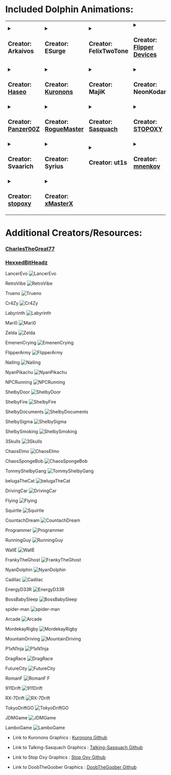 # Included Dolphin Animations:
<table>
<tr>
<td>
<details>
<summary>

### Creator: Arkaivos
</summary>

- [Mew](Arkaivos/L1_Mew_128x64)
</details>
</td>
<td>
<details>
<summary>

### Creator: ESurge
</summary>

- [Kirbs Tunes](ESurge/ES_Kirbs_Tunes)
</details>
</td>
<td>
<details>
<summary>

### Creator: FelixTwoTone
</summary>

- [Veemon](FelixTwoTone/FelixTwoTone_Veemon_128x64)
</details>
</td>
<td>
<details>
<summary>

### Creator: [Flipper Devices](https://github.com/flipperdevices/flipperzero-firmware)
</summary>

- [Boxing](L1_Boxing_128x64)
- [Cry](L1_Cry_128x64)
- [Furippa1](L1_Furippa1_128x64)
- [Furippa2](L2_Furippa2_128x64)
- [Furippa3](L3_Furippa3_128x64)
- [Hacking PC](L2_Hacking_pc_128x64)
- [Hijack Radio](L3_Hijack_radio_128x64)
- [Lab Research](L3_Lab_research_128x54)
- [Laptop](L1_Laptop_128x51)
- [Leaving Sad](L1_Leaving_sad_128x64)
- [Mad Fist](L1_Mad_fist_128x64)
- [Painting](L1_Painting_128x64)
- [Read Books](L1_Read_books_128x64)
- [Recording](L1_Recording_128x51)
- [Sleep](L1_Sleep_128x64)
- [Soldering](L2_Soldering_128x64)
- [Waves](L1_Waves_128x50)
</details>
</td>
</tr>
<tr>
<td>
<details>
<summary>

### Creator: [Haseo](https://github.com/Haseosama/FZ_Animations)
</summary>

- [80s](Haseo/Haseo_80s_128x64)
- [A New Hope](Haseo/L1_A_New_Hope_128x64)
- [Allen](Haseo/Allen_128x64)
- [Bleach](Haseo/Haseo_Bleach_128x64)
- [B0ws3r](Haseo/L1_B0ws3r_128x64)
- [D.Va](Haseo/L1_DVA_128x64)
- [Dino](Haseo/L1_Dino3_128x64)
- [GITS](Haseo/L1_GITS_128x64)
- [G0ku](Haseo/Haseo_G0ku_128x64)
- [Lufy](Haseo/Haseo_Lufy_128x64)
- [Maha](Haseo/Maha_128x64)
- [Mario](Haseo/L1_Mario_128x64)
- [Mug1wara](Haseo/Haseo_Mug1wara_128x64)
- [Nyan Cat](Haseo/L1_NyanCat_128x64)
- [0ne Pi3ce](Haseo/On3_Pi3ce_128x64)
- [Shar!ngan](Haseo/Haseo_Sharingan_128x64)
- [Sirene](Haseo/L1_Sirene_128x64)
- [The Witch](Haseo/L1_The_Witch_128x64)
- [Umbrella](Haseo/Umbrella_128x64)
</details>
</td>
<td>
<details>
<summary>

### Creator: [Kuronons](https://github.com/Kuronons/FZ_graphics)
</summary>

- [Earth Arcadia](Kuronons/L1_Earth_Arcadia_128x64)
- [Eye of the Flipper](Kuronons/L1_Eye_of_the_Flipper_128x64)
- [L](Kuronons/Kuronons_L_128x64)
- [Laughing Man](Kuronons/L1_LaughingMan_128x64)
- [RogueMaster CFW Animation](Kuronons/Kuronons_RMCFW_128x64)
  <details>
  <summary>
  
  

  #### Black Flags
  </summary>

  - [Angot](Kuronons/BlackFlags/Kuronons_BlackFlags_Angot_128x64)
  - [Belain](Kuronons/BlackFlags/Kuronons_BlackFlags_Belain_128x64)
  - [Beluche](Kuronons/BlackFlags/Kuronons_BlackFlags_Beluche_128x64)
  - [Bonnet](Kuronons/BlackFlags/Kuronons_BlackFlags_Bonnet_128x64)
  - [Boze](Kuronons/BlackFlags/Kuronons_BlackFlags_Boze_128x64)
  - [Busket](Kuronons/BlackFlags/Kuronons_BlackFlags_Busket_128x64)
  - [ChrisMoody](Kuronons/BlackFlags/Kuronons_BlackFlags_ChrisMoody_128x64)
  - [Condent](Kuronons/BlackFlags/Kuronons_BlackFlags_Condent_128x64)
  - [Delahaye](Kuronons/BlackFlags/Kuronons_BlackFlags_Delahaye_128x64)
  - [Egron](Kuronons/BlackFlags/Kuronons_BlackFlags_Egron_128x64)
  - [England](Kuronons/BlackFlags/Kuronons_BlackFlags_England_128x64)
  - [Every](Kuronons/BlackFlags/Kuronons_BlackFlags_Every_128x64)
  - [Kennedy](Kuronons/BlackFlags/Kuronons_BlackFlags_Kennedy_128x64)
  - [Lafitte](Kuronons/BlackFlags/Kuronons_BlackFlags_Lafitte_128x64)
  - [Landolphe](Kuronons/BlackFlags/Kuronons_BlackFlags_Landolphe_128x64)
  - [LeBasque](Kuronons/BlackFlags/Kuronons_BlackFlags_LeBasque_128x64)
  - [Lelong](Kuronons/BlackFlags/Kuronons_BlackFlags_Lelong_128x64)
  - [Low](Kuronons/BlackFlags/Kuronons_BlackFlags_Low_128x64)
  - [Napin](Kuronons/BlackFlags/Kuronons_BlackFlags_Napin_128x64)
  - [Quelch](Kuronons/BlackFlags/Kuronons_BlackFlags_Quelch_128x64)
  - [Rackham](Kuronons/BlackFlags/Kuronons_BlackFlags_Rackham_128x64)
  - [Roberts3](Kuronons/BlackFlags/Kuronons_BlackFlags_Roberts3_128x64)
  - [Roberts5](Kuronons/BlackFlags/Kuronons_BlackFlags_Roberts5_128x64)
  - [Surcouf](Kuronons/BlackFlags/Kuronons_BlackFlags_Surcouf_128x64)
  - [Teach](Kuronons/BlackFlags/Kuronons_BlackFlags_Teach_128x64)
  - [Tew](Kuronons/BlackFlags/Kuronons_BlackFlags_Tew_128x64)
  - [WillMoody](Kuronons/BlackFlags/Kuronons_BlackFlags_WillMoody_128x64)
  - [Worley](Kuronons/BlackFlags/Kuronons_BlackFlags_Worley_128x64)
  - [Wynne](Kuronons/BlackFlags/Kuronons_BlackFlags_Wynne_128x64)
  - [You](Kuronons/BlackFlags/Kuronons_BlackFlags_You_128x64)
  </details>
  <details>
  <summary>

  #### Science Fiction Logos
  </summary>

  - [Cyberdyne](Kuronons/SFlogo/Kuronons_SFlogo_Cyberdyne_128x64)
  - [OCP](Kuronons/SFlogo/Kuronons_SFlogo_OCP_128x64)
  - [Rekall](Kuronons/SFlogo/Kuronons_SFlogo_Rekall_128x64)
  - [Skynet](Kuronons/SFlogo/Kuronons_SFlogo_Skynet_128x64)
  - [Tyrell](Kuronons/SFlogo/Kuronons_SFlogo_Tyrell_128x64)
  - [Weyland](Kuronons/SFlogo/Kuronons_SFlogo_Weyland_128x64)
  </details>
</details>
</td>
<td>
<details>
<summary>

### Creator: MajiK
</summary>

- [Akira](MjK/MjK_Akira_128x64)
- [Lion's Roar](MjK/MjK_LionsRoar_128x64)
- [Mad Scientist](MjK/MjK_Mad_Sci_128x64)
- [Matrix](MjK/L1_Digi_rain_128x64)
- [Rick Roll](MjK/L1_Rickroll_128x64)
- [Shodan](MjK/L1_Shodan_128x64)
- [Slayers](MjK/L1_Slayers_128x64)
- [Starfield](MjK/MjK_Starfield_128x64)
- [Swim](MjK/L1_MjkDolphin_128x64)
- [Thanks for all the Fish](MjK/L1_Thanks4fish_128x64)
- [Trioptimum](MjK/MjK_Trioptimum_128x64)
</details>
</td>
<td>
<details>
<summary>

### Creator: NeonKodama
</summary>

- [Calcifier](NeonK/NeonK_Calcifer)
- [Jiji Milk](NeonK/NeonK_Jiji_Milk)
- [Last Unicorn](NeonK/NeonK_LastUnicorn_128x64)
</details>
</td>
</tr>
<tr>
<td>
<details>
<summary>

### Creator: [Panzer00Z](https://github.com/Panzer00Z/flipperzero-firmware)
</summary>

- [P0liwhirl](Panzer00Z/L1_P0liwhirl_128x51)
</details>
</td>
<td>
<details>
<summary>

### Creator: [RogueMaster](https://github.com/RogueMaster/awesome-flipperzero-withModules/)
</summary>

- [ChiChi](RM/RM_ChiChi_128x64)
- [G0ku Pew](RM/RM_G0kuPew_128x64)
- [Halloween](RM/RM_Halloween_128_64)
- [Hexadecimal](RM/RM_Hexadecimal_128x64)
- [Init D Water](RM/RM_Init_D_Water_128x64)
- [Kam3Ham3Ha](RM/RM_Kam3ham3ha_128x64)
- [Kirbs](RM/RM_Kirbs_128x64)
- [Kirbs Confused](RM/RM_Kirbs_Confused_128x64)
- [M3gamanZ3r0 Battle](RM/RM_M3gamanZ3r0_Battle_128x64)
- [OP G3ar 4](RM/RM_OP_G3ar4_128x64)
- [R0shi](RM/RM_R0shi_128x64)
- [Tardi5](RM/RM_Tardi5_128x64)
- [Z3lda 0h](RM/RM_Z3lda_0h_128x64)
- [Z3lda R3ady](RM/RM_Z3lda_R3ady_128x64)
  <details>
  <summary>

  #### 18+
  </summary>

  - [Aika Zer0](RM/18/RM_AikaZer0_128x64)
  - [Aika Zer0 2](RM/18/RM_AikaZer0_2_128x64)
  - [BulmFlash](RM/18/RM_BulmFlash_128x64)
  - [G0ku Pat Pat](RM/18/RM_G0kuPatPat_128x64)
  - [Kaz0ku Haha](RM/18/RM_Kaz0ku_Haha_128x64)
  - [P3ach Run](RM/18/RM_P3achRun_128x64)
  - [Sail0rM00n](RM/18/RM_Sail0rM00n_128x64)
  </details>
</details>
</td>
<td>
<details>
<summary>

### Creator: [Sasquach](https://github.com/skizzophrenic/Talking-Sasquach)
</summary>

- [Blaster](Sasquach/Sasquach_Blaster_128x64)
- [CloudG0ku](Sasquach/Sasquach_CloudG0ku_128x64)
- [D1g1talRa1n](Sasquach/Sasquach_D1g1talRa1n_128x64)
- [G0ku](Sasquach/Sasquach_G0ku_128x64)
- [Narut0](Sasquach/Sasquach_Narut0_128x64)
- [RogueMaster Custom Firmware](Sasquach/Sasquach_RMCF_128x64)
- [StickFight](Sasquach/Sasquach_StickFight_128x64)
</details>
</td>
<td>
<details>
<summary>

### Creator: [STOPOXY](https://github.com/stopoxy/FZAnimations)
</summary>

- [School Days](STOPOXY/STOPOXY_SCHOOL_DAYS_128x64)
- [The Legend of Zelda](STOPOXY/STOPOXY_TLOZ_128x64)
- [Whisper of the Heart](STOPOXY/STOPOXY_WOT_HEART_128x64)
</details>
</td>
</tr>
<tr>
<td>
<details>
<summary>

### Creator: Svaarich
</summary>

- [Flipper City](Svaarich/L2_FlipperCity_128x64)
</details>
</td>
<td>
<details>
<summary>

### Creator: Syrius
</summary>

- [Agumon](Syrius/L1_Agumon_128x64)
- [Rukamon](Syrius/L1_Rukamon_128x64)
- [Rukamon PC](Syrius/L2_Rukamon_PC_128x64)
</details>
</td>
<td>
<details>
<summary>

### Creator: ut1s
</summary>

- [DJ](ut1s/L1_DJ_128x64)
</details>
</td>
<td>
<details>
<summary>

### Creator: [mnenkov](https://github.com/mnenkov/flipper-zero-animations)
</summary>

- [gif2zip](https://github.com/Kf637/Animations-for-Flipper-Zero/tree/main/dolphin/gif2zip)
- [manifestCreator](https://github.com/Kf637/Animations-for-Flipper-Zero/tree/main/dolphin/ManifestCreator)
- 3Skulls
- 80sCar
- 80sCar_inversed
- 911Drift
- Arcade
- BatemanBaller
- BatemanCard
- BatemanCard_inversed
- BatemanSigma
- BatemanSigma1_inversed
- BatemanSigmaZoomed
- BatemanSigma_inversed
- BatemanVeryNice
- BidenZero
- BidenZero_inversed
- BossBabySleep
- Cadilac
- ChaosElmo
- ChaosSpongeBob
- Code
- Code_inversed
- Coding
- Coding_inversed
- CoolEnergy
- CoolEnergy_inversed
- CountachDream
- Cr4Zy
- Cyberwar
- Cyberwar_inversed
- DigitalRain
- DigitalRainThick
- DigitalRainThick_inversed
- DigitalRain_inversed
- DragRace
- DrivingCar
- EmenenCrying
- EnergyD33R
- FlipperArmy
- Flying
- FrankyTheGhost
- FutureCity
- HackingCat
- HackingCat_inversed
- HeadGlitch
- HeadGlitch_inversed
- InfiniteSpiral
- Internet
- Internet_inversed
- JDMGame
- JohnWickGun
- JohnWickWalking
- Labyrinth
- LadaFallingApart
- LamboGame
- LancerEvo
- Mari0
- Matrix
- MatrixRain
- MatrixRain_inversed
- Matrix_inversed
- MemeHack
- MemeHack_inversed
- MordekayRigby
- MountainDriving
- NPCRunning
- Nailing
- NeoCatchingBullets
- NeoChallenge
- NeoChallenge_inversed
- NeoFalling
- NeoFalling_inversed
- NeoSpawn
- NeoSpawn_inversed
- NeoStopppingBullets_inversed
- NyanDolphin
- NyanPikachu
- OhNoHackers
- P1xN1nja
- Programmer
- PsychoWalk
- PutinControl
- PutinPCcontrol_inversed
- RX-7Drift
- RetroVibe
- RomanF&F
- RunningGuy
- ShelbyDocuments
- ShelbyDoor
- ShelbyFire
- ShelbySmoking
- ShelbySigma
- SkullCode
- SkullCode_inversed
- Spiral
- Spiral_inversed
- Squirtle
- TheAnswerIsZero
- TheAnswerIsZero_inversed
- TokyoDrift
- TokyoDriftGO
- TokyoDrift_inversed
- TommyShelbyGang
- Trueno
- TunnelRain
- TunnelRain_inversed
- Universe
- WallE
- WindowsHack
- WindowsHack_inversed
- Zelda
- belugaTheCat
- spider-man
</details>
</td>
<td>
<details>
<summary>

### Creator: [wotori](https://github.com/wotori)
</summary>

- [Purple Rain](wotori/L1_Purple_rain_128x64)
</details>
</td>
</tr>
<tr>
<td>
<details>
<summary>

### Creator: [stopoxy](https://github.com/stopoxy/FZAnimations)
</summary>

- STOPOXY_MTV_128x64
- STOPOXY_PKMNEMRLD_128x64
- STOPOXY_SCHOOL_DAYS_128x64
- STOPOXY_SEGA_128x64
- STOPOXY_TLOZ_128x64
- STOPOXY_WHISPER_OF_THE_HEART_128x64
- stopoxy_CN_128x64
- stopoxy_daria_128x64
- stopoxy_goku_128x64
- stopoxy_in&out_128x64
</details>
</td>
<td>
<details>
<summary>

### Creator: [xMasterX](https://github.com/DarkFlippers/unleashed-firmware)
</summary>

- [Fireplace](wotori/L3_Fireplace_128x64)
- [Halloween](wotori/L1_Halloween_128x64)
</details>
</td>
</tr>
</table>

# Additional Creators/Resources:
### [CharlesTheGreat77](https://github.com/CharlesTheGreat77/FlipperZeroAnimation)
### [HexxedBitHeadz](https://github.com/HexxedBitHeadz/FlipperZeroWallpaper)

LancerEvo
![LancerEvo](https://user-images.githubusercontent.com/55942805/214161229-ba8b84c9-8007-483c-a739-eba5fed3a97b.gif)


RetroVibe
![RetroVibe](https://user-images.githubusercontent.com/55942805/214161232-a8792147-be72-4e85-9673-251701e3826e.gif)


Trueno
![Trueno](https://user-images.githubusercontent.com/55942805/214161233-42cf75fd-bca6-4140-b81b-92e8fb03d33f.gif)


Cr4Zy
![Cr4Zy](https://user-images.githubusercontent.com/55942805/214161234-ce6760bb-d3ab-4925-8cdb-50f7a5f55d97.gif)


Labyrinth
![Labyrinth](https://user-images.githubusercontent.com/55942805/214161235-b055f475-5505-4852-9c2a-0731be6d7d9b.gif)


Mari0
![Mari0](https://user-images.githubusercontent.com/55942805/214161238-f6a580bf-6a20-4372-a129-ef8b151258a9.gif)


Zelda
![Zelda](https://user-images.githubusercontent.com/55942805/214161241-8e553a3b-fdb3-4944-92c8-a9cdf90b6940.gif)


EmenenCrying
![EmenenCrying](https://user-images.githubusercontent.com/55942805/214161243-8f5c14a0-53bd-4c10-9d2f-385d99376e51.gif)


FlipperArmy
![FlipperArmy](https://user-images.githubusercontent.com/55942805/214161244-c9e0b1fd-71bb-4945-a918-586e5cbdfd61.gif)


Nailing
![Nailing](https://user-images.githubusercontent.com/55942805/214161247-d3e56ab6-63e0-4f1f-a825-c031db0c3e1a.gif)


NyanPikachu
![NyanPikachu](https://user-images.githubusercontent.com/55942805/214161250-f46b1268-c30e-45c3-8b7a-3dd0561837ae.gif)


NPCRunning
![NPCRunning](https://user-images.githubusercontent.com/55942805/214161253-8821566b-09d8-43ca-81e6-daa9604a176f.gif)


ShelbyDoor
![ShelbyDoor](https://user-images.githubusercontent.com/55942805/214161257-fa8c6548-077c-433c-93de-dc27fb57dcc6.gif)


ShelbyFire
![ShelbyFire](https://user-images.githubusercontent.com/55942805/214161260-03c377d8-f837-4d61-b786-fc22db7f0070.gif)


ShelbyDocuments
![ShelbyDocuments](https://user-images.githubusercontent.com/55942805/214161263-e08d4a94-2212-4fa0-8b63-c5547e46e1a0.gif)


ShelbySigma
![ShelbySigma](https://user-images.githubusercontent.com/55942805/214161265-1cf15880-5715-4575-b8b3-1a831c3d0707.gif)


ShelbySmoking
![ShelbySmoking](https://user-images.githubusercontent.com/55942805/214161269-3b9ae2a0-19ad-47c2-8205-493d7ec93a66.gif)


3Skulls
![3Skulls](https://user-images.githubusercontent.com/55942805/214161273-cf458921-850b-4578-966a-682d27900a32.gif)


ChaosElmo
![ChaosElmo](https://user-images.githubusercontent.com/55942805/214161276-20737856-4992-4998-93b0-4ee908cac5b4.gif)


ChaosSpongeBob
![ChaosSpongeBob](https://user-images.githubusercontent.com/55942805/214161280-8e30f321-b272-4950-8177-0ebb68d02892.gif)


TommyShelbyGang
![TommyShelbyGang](https://user-images.githubusercontent.com/55942805/214161282-5e94c097-a7c3-4a64-905e-63629d60c428.gif)


belugaTheCat
![belugaTheCat](https://user-images.githubusercontent.com/55942805/214161283-c4fee1c0-47d4-4a12-9f29-b0149d213228.gif)


DrivingCar
![DrivingCar](https://user-images.githubusercontent.com/55942805/214161285-e4b4a9a5-3f0a-4c6b-a821-f248707a0654.gif)


Flying
![Flying](https://user-images.githubusercontent.com/55942805/214161286-6503aad1-473f-4489-a0e4-7d645122ff43.gif)


Squirtle
![Squirtle](https://user-images.githubusercontent.com/55942805/214161288-d695272b-b795-488a-80e5-86c8c29c02ad.gif)


CountachDream
![CountachDream](https://user-images.githubusercontent.com/55942805/214161290-9722bd73-0635-4fe7-ae20-61e9f751f589.gif)


Programmer
![Programmer](https://user-images.githubusercontent.com/55942805/214161292-c427b051-1018-4b62-a288-55128c383786.gif)


RunningGuy
![RunningGuy](https://user-images.githubusercontent.com/55942805/214161294-132238be-9751-465e-b7a3-ba0fcea8ddef.gif)


WallE
![WallE](https://user-images.githubusercontent.com/55942805/214161296-69ac86b7-16d3-4bc2-92b0-2031db77e0ec.gif)


FrankyTheGhost
![FrankyTheGhost](https://user-images.githubusercontent.com/55942805/214161298-f644e091-cbf4-44d2-9fde-56d3824f4ffc.gif)


NyanDolphin
![NyanDolphin](https://user-images.githubusercontent.com/55942805/214161302-d7d9ba89-4750-488b-8d03-aef5ac906ef4.gif)


Cadilac
![Cadilac](https://user-images.githubusercontent.com/55942805/214161304-022c9b25-a066-47bf-926d-f9e720e72563.gif)


EnergyD33R
![EnergyD33R](https://user-images.githubusercontent.com/55942805/214161306-9123f7c1-379f-4a8e-a3ad-1e384970e76c.gif)


BossBabySleep
![BossBabySleep](https://user-images.githubusercontent.com/55942805/214161311-05e931ad-a251-461a-8e54-2dd0200318a4.gif)


spider-man
![spider-man](https://user-images.githubusercontent.com/55942805/214161315-aca60a68-5e17-4c65-99d1-33d020806682.gif)


Arcade
![Arcade](https://user-images.githubusercontent.com/55942805/214161316-2d9c21f7-a889-40e8-8737-b11b2e509e1d.gif)


MordekayRigby
![MordekayRigby](https://user-images.githubusercontent.com/55942805/214161319-6a99525f-f22f-48e1-bedc-c1a9cca00ed7.gif)


MountainDriving
![MountainDriving](https://user-images.githubusercontent.com/55942805/214161320-11181450-08f9-4b65-9ead-ce84b3fe062a.gif)


P1xN1nja
![P1xN1nja](https://user-images.githubusercontent.com/55942805/214161321-e851c922-f7b2-4437-9b00-07a0b2f87379.gif)


DragRace
![DragRace](https://user-images.githubusercontent.com/55942805/214161322-5bed0f5a-0649-40b2-9815-bff743453100.gif)


FutureCity
![FutureCity](https://user-images.githubusercontent.com/55942805/214161323-0ef27db2-646c-4df2-b395-77c94449975d.gif)


RomanF 
![RomanF F](https://user-images.githubusercontent.com/55942805/214161327-dfc76c5d-e22e-46ee-bd57-c9c7adba43a6.gif)


911Drift
![911Drift](https://user-images.githubusercontent.com/55942805/214161328-2f3d52a9-54d3-4532-9432-2baa41fba3b4.gif)


RX-7Drift
![RX-7Drift](https://user-images.githubusercontent.com/55942805/214161332-ceffe19b-aa97-4319-b0a9-b91752eb4dbe.gif)


TokyoDriftGO
![TokyoDriftGO](https://user-images.githubusercontent.com/55942805/214161333-08ac724b-ad7a-4c98-924b-9c2e60c8fd82.gif)


JDMGame
![JDMGame](https://user-images.githubusercontent.com/55942805/214161337-fd853766-f6c0-43ba-8025-e38c70749c0f.gif)


LamboGame
![LamboGame](https://user-images.githubusercontent.com/55942805/214163542-cc07c04e-a572-4078-8bda-62e24bc96006.gif)


- Link to Kuronons Graphics : [Kuronons Github](https://github.com/Kuronons/FZ_graphics#links-of-interest--flipper-graphics)

- Link to Talking-Sasquach Graphics : [Talking-Sasquach Github](https://github.com/skizzophrenic/Talking-Sasquach)

- Link to Stop Oxy Graphics : [Stop Oxy Github](https://github.com/stopoxy/FZAnimations)
  
- Link to DoobTheGoober Graphics : [DoobTheGoober Github](https://github.com/CharlesTheGreat77/FlipperZeroAnimation)